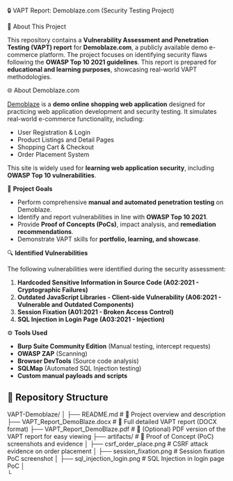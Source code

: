  🔒 VAPT Report: Demoblaze.com (Security Testing Project)

📜 About This Project

This repository contains a **Vulnerability Assessment and Penetration Testing (VAPT) report** for **Demoblaze.com**, a publicly available demo e-commerce platform. The project focuses on identifying security flaws following the **OWASP Top 10 2021 guidelines**. This report is prepared for **educational and learning purposes**, showcasing real-world VAPT methodologies.



 🌐 About Demoblaze.com

[Demoblaze](https://dev.demoblaze.com/) is a **demo online shopping web application** designed for practicing web application development and security testing. It simulates real-world e-commerce functionality, including:

- User Registration & Login
- Product Listings and Detail Pages
- Shopping Cart & Checkout
- Order Placement System

This site is widely used for **learning web application security**, including **OWASP Top 10 vulnerabilities**.



🚀 **Project Goals**

- Perform comprehensive **manual and automated penetration testing** on Demoblaze.
- Identify and report vulnerabilities in line with **OWASP Top 10 2021**.
- Provide **Proof of Concepts (PoCs)**, impact analysis, and **remediation recommendations**.
- Demonstrate VAPT skills for **portfolio, learning, and showcase**.



 🔍 **Identified Vulnerabilities**

The following vulnerabilities were identified during the security assessment:

1. **Hardcoded Sensitive Information in Source Code (A02:2021 - Cryptographic Failures)**
2. **Outdated JavaScript Libraries - Client-side Vulnerability (A06:2021 - Vulnerable and Outdated Components)**
3. **Session Fixation (A01:2021 - Broken Access Control)**
4. **SQL Injection in Login Page (A03:2021 - Injection)**
   


 ⚙️ **Tools Used**

- **Burp Suite Community Edition** (Manual testing, intercept requests)
- **OWASP ZAP** (Scanning)
- **Browser DevTools** (Source code analysis)
- **SQLMap** (Automated SQL Injection testing)
- **Custom manual payloads and scripts**


## 📂 **Repository Structure**
VAPT-Demoblaze/
│
├── README.md                    # 📄 Project overview and description
├── VAPT_Report_DemoBlaze.docx   # 📝 Full detailed VAPT report (DOCX format)
├── VAPT_Report_DemoBlaze.pdf    # 📄 (Optional) PDF version of the VAPT report for easy viewing
├── artifacts/                   # 📸 Proof of Concept (PoC) screenshots and evidence
│   ├── csrf_order_place.png     # CSRF attack evidence on order placement
│   ├── session_fixation.png     # Session fixation PoC screenshot
│   ├── sql_injection_login.png # SQL Injection in login page PoC
│  
└

